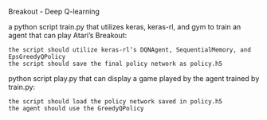 Breakout - Deep Q-learning

a python script train.py that utilizes keras, keras-rl, and gym to train an agent that can play Atari’s Breakout:

	the script should utilize keras-rl‘s DQNAgent, SequentialMemory, and EpsGreedyQPolicy
	the script should save the final policy network as policy.h5
python script play.py that can display a game played by the agent trained by train.py:

	the script should load the policy network saved in policy.h5
	the agent should use the GreedyQPolicy
